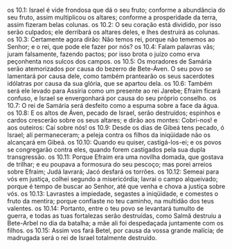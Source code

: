 os 10.1: Israel é vide frondosa que dá o seu fruto; conforme a abundância do seu fruto, assim multiplicou os altares; conforme a prosperidade da terra, assim fizeram belas colunas.
os 10.2: O seu coração está dividido, por isso serão culpados; ele derribará os altares deles, e lhes destruirá as colunas.
os 10.3: Certamente agora dirão: Não temos rei, porque não tememos ao Senhor; e o rei, que pode ele fazer por nós?
os 10.4: Falam palavras vãs; juram falsamente, fazendo pactos; por isso brota o juízo como erva peçonhenta nos sulcos dos campos.
os 10.5: Os moradores de Samária serão atemorizados por causa do bezerro de Bete-Áven. O seu povo se lamentará por causa dele, como também prantearão os seus sacerdotes idólatras por causa da sua glória, que se apartou dela.
os 10.6: Também será ele levado para Assíria como um presente ao rei Jarebe; Efraim ficará confuso, e Israel se envergonhará por causa do seu próprio conselho.
os 10.7: O rei de Samária será desfeito como a espuma sobre a face da água.
os 10.8: E os altos de Áven, pecado de Israel, serão destruídos; espinhos e cardos crescerão sobre os seus altares; e dirão aos montes: Cobri-nos! e aos outeiros: Caí sobre nós!
os 10.9: Desde os dias de Gibeá tens pecado, ó Israel; ali permaneceram; a peleja contra os filhos da iniqüidade não os alcançará em Gibeá.
os 10.10: Quando eu quiser, castigá-los-ei; e os povos se congregarão contra eles, quando forem castigados pela sua dupla transgressão.
os 10.11: Porque Efraim era uma novilha domada, que gostava de trilhar; e eu poupava a formosura do seu pescoço; mas porei arreios sobre Efraim; Judá lavrará; Jacó desfará os torrões.
os 10.12: Semeai para vós em justiça, colhei segundo a misericórdia; lavrai o campo alqueivado; porque é tempo de buscar ao Senhor, até que venha e chova a justiça sobre vós.
os 10.13: Lavrastes a impiedade, segastes a iniqüidade, e comestes o fruto da mentira; porque confiaste no teu caminho, na multidão dos teus valentes.
os 10.14: Portanto, entre o teu povo se levantará tumulto de guerra, e todas as tuas fortalezas serão destruídas, como Salmã destruiu a Bete-Arbel no dia da batalha; a mãe ali foi despedaçada juntamente com os filhos.
os 10.15: Assim vos fará Betel, por causa da vossa grande malícia; de madrugada será o rei de Israel totalmente destruído.

